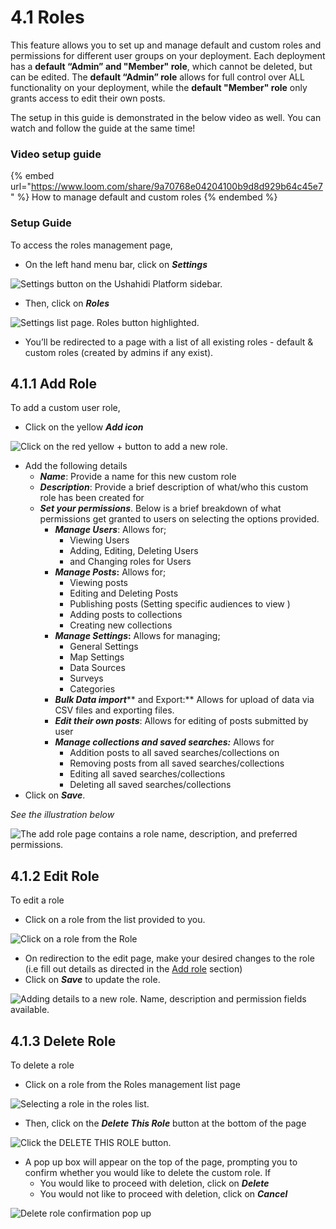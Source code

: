 # 4.1 Roles

This feature allows you to set up and manage default and custom roles and permissions for different user groups on your deployment. Each deployment has a **default “Admin” and "Member" role**, which cannot be deleted, but can be edited. The **default “Admin” role** allows for full control over ALL functionality on your deployment, while the **default "Member" role** only grants access to edit their own posts.

The setup in this guide is demonstrated in the below video as well. You can watch and follow the guide at the same time!

### Video setup guide

{% embed url="https://www.loom.com/share/9a70768e04204100b9d8d929b64c45e7" %}
How to manage default and custom roles
{% endembed %}

### Setup Guide

To access the roles management page,

* On the left hand menu bar, click on _**Settings**_

![Settings button on the Ushahidi Platform sidebar.](<../.gitbook/assets/Click\_on\_settings (1).png>)

* Then, click on _**Roles**_

![Settings list page. Roles button highlighted.](../.gitbook/assets/Updated\_Roles.png)

* You’ll be redirected to a page with a list of all existing roles - default & custom roles (created by admins if any exist).

## 4.1.1 Add Role

To add a custom user role,

* Click on the yellow _**Add icon**_

![Click on the red yellow + button to add a new role.](../.gitbook/assets/Click\_on\_add\_role.png)

* Add the following details
  * _**Name**_: Provide a name for this new custom role
  * _**Description**_: Provide a brief description of what/who this custom role has been created for
  * _**Set your permissions**_. Below is a brief breakdown of what permissions get granted to users on selecting the options provided.
    * _**Manage Users**_: Allows for;
      * Viewing Users
      * Adding, Editing, Deleting Users
      * and Changing roles for Users
    * _**Manage Posts**_**:** Allows for;
      * Viewing posts
      * Editing and Deleting Posts
      * Publishing posts (Setting specific audiences to view )
      * Adding posts to collections
      * Creating new collections
    * _**Manage Settings**_**:** Allows for managing;
      * General Settings
      * Map Settings
      * Data Sources
      * Surveys
      * Categories
    * _**Bulk Data import**_** and Export:** Allows for upload of data via CSV files and exporting files.
    * _**Edit their own posts**_: Allows for editing of posts submitted by user
    * _**Manage collections and saved searches:**_ Allows for
      * Addition posts to all saved searches/collections on
      * Removing posts from all saved searches/collections
      * Editing all saved searches/collections
      * Deleting all saved searches/collections
* Click on _**Save**_.

_See the illustration below_

![The add role page contains a role name, description, and preferred permissions.](../.gitbook/assets/Permissions\_updated.png)

## 4.1.2 Edit Role

To edit a role

* Click on a role from the list provided to you.

![Click on a role from the Role ](../.gitbook/assets/select\_edit\_role.png)

* On redirection to the edit page, make your desired changes to the role (i.e fill out details as directed in the [Add role](4.1-roles.md#411-add-role) section)
* Click on _**Save**_ to update the role.

![Adding details to a new role. Name, description and permission fields available.](../.gitbook/assets/edit\_role\_2.png)

## 4.1.3 Delete Role

To delete a role

* Click on a role from the Roles management list page

![Selecting a role in the roles list.](<../.gitbook/assets/select\_edit\_role (1).png>)

* Then, click on the _**Delete This Role**_ button at the bottom of the page

![Click the DELETE THIS ROLE button.](../.gitbook/assets/Delete\_role.png)

* A pop up box will appear on the top of the page, prompting you to confirm whether you would like to delete the custom role. If
  * You would like to proceed with deletion, click on _**Delete**_
  * You would not like to proceed with deletion, click on _**Cancel**_

![Delete role confirmation  pop up](../.gitbook/assets/Confirm\_delete\_role.png)
